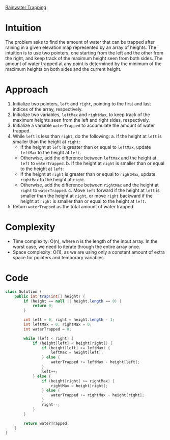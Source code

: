 [Rainwater Trapping](https://leetcode.com/problems/trapping-rain-water/description/)

# Intuition
The problem asks to find the amount of water that can be trapped after raining in a given elevation map represented by an array of heights. The intuition is to use two pointers, one starting from the left and the other from the right, and keep track of the maximum height seen from both sides. The amount of water trapped at any point is determined by the minimum of the maximum heights on both sides and the current height.

# Approach
1. Initialize two pointers, `left` and `right`, pointing to the first and last indices of the array, respectively.
2. Initialize two variables, `leftMax` and `rightMax`, to keep track of the maximum heights seen from the left and right sides, respectively.
3. Initialize a variable `waterTrapped` to accumulate the amount of water trapped.
4. While `left` is less than `right`, do the following:
   a. If the height at `left` is smaller than the height at `right`:
      - If the height at `left` is greater than or equal to `leftMax`, update `leftMax` to the height at `left`.
      - Otherwise, add the difference between `leftMax` and the height at `left` to `waterTrapped`.
   b. If the height at `right` is smaller than or equal to the height at `left`:
      - If the height at `right` is greater than or equal to `rightMax`, update `rightMax` to the height at `right`.
      - Otherwise, add the difference between `rightMax` and the height at `right` to `waterTrapped`.
   c. Move `left` forward if the height at `left` is smaller than the height at `right`, or move `right` backward if the height at `right` is smaller than or equal to the height at `left`.
5. Return `waterTrapped` as the total amount of water trapped.

# Complexity
- Time complexity: O(n), where n is the length of the input array. In the worst case, we need to iterate through the entire array once.
- Space complexity: O(1), as we are using only a constant amount of extra space for pointers and temporary variables.

# Code
```java
class Solution {
    public int trap(int[] height) {
        if (height == null || height.length == 0) {
            return 0;
        }

        int left = 0, right = height.length - 1;
        int leftMax = 0, rightMax = 0;
        int waterTrapped = 0;

        while (left < right) {
            if (height[left] < height[right]) {
                if (height[left] >= leftMax) {
                    leftMax = height[left];
                } else {
                    waterTrapped += leftMax - height[left];
                }
                left++;
            } else {
                if (height[right] >= rightMax) {
                    rightMax = height[right];
                } else {
                    waterTrapped += rightMax - height[right];
                }
                right--;
            }
        }

        return waterTrapped;
    }
}
```